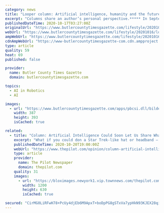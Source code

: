 ```yaml
---
category: news
title: "Looper column: Artificial intelligence, humanity and the future"
excerpt: "Columns share an author’s personal perspective.***** In September, the British news website The Guardian published a story written entirely by an"
publishedDateTime: 2020-10-17T03:27:00Z
originalUrl: "https://www.butlercountytimesgazette.com/lifestyle/20201016/looper-column-artificial-intelligence-humanity-and-future"
webUrl: "https://www.butlercountytimesgazette.com/lifestyle/20201016/looper-column-artificial-intelligence-humanity-and-future"
ampWebUrl: "https://www.butlercountytimesgazette.com/lifestyle/20201016/looper-column-artificial-intelligence-humanity-and-future?template=ampart"
cdnAmpWebUrl: "https://www-butlercountytimesgazette-com.cdn.ampproject.org/c/s/www.butlercountytimesgazette.com/lifestyle/20201016/looper-column-artificial-intelligence-humanity-and-future?template=ampart"
type: article
quality: 59
heat: 69
published: false

provider:
  name: Butler County Times Gazette
  domain: butlercountytimesgazette.com

topics:
  - AI in Robotics
  - AI

images:
  - url: "https://www.butlercountytimesgazette.com/apps/pbcsi.dll/bilde?Site=KS&Date=20201016&Category=LIFESTYLE&ArtNo=201019186&Ref=AR"
    width: 387
    height: 393
    isCached: true

related:
  - title: "Column: Artificial Intelligence Could Soon Let Us Share What’s in Our Heads Wordlessly"
    excerpt: "What if you could don a Star Trek-like hat or headband — with small flashing lights of course — which through artificial intelligence (AI) allowed you to type merely by"
    publishedDateTime: 2020-10-20T19:00:00Z
    webUrl: "https://www.thepilot.com/opinion/column-artificial-intelligence-could-soon-let-us-share-what-s-in-our-heads-wordlessly/article_78301dc8-12f9-11eb-bbac-8f4399042937.html"
    type: article
    provider:
      name: The Pilot Newspaper
      domain: thepilot.com
    quality: 31
    images:
      - url: "https://bloximages.newyork1.vip.townnews.com/thepilot.com/content/tncms/custom/image/131e72c6-2bfb-11e5-9b9f-070bd3599e11.jpg"
        width: 1200
        height: 630
        isCached: true

secured: "CirMG0LiRFwH78+PcUy4djEb6M9ApxT+boDpPG8gSTxVa7ypHkN93KJEX28qi4fyCTEWQw2n8KaN04XPLsW0NpEsLyCyJpuahj8RSaQQydqPfYox975kGZIsfOfBSLS7U4mJdolYQoXADNtnF2AFLDIL4hCOS6G0IRfkj665oO9Lr9yyPjgHEzDKsFJL2SiRK6lDHvYo9w0zjlNnsbNM4HhZcimN9ry23QYXAQiwy8GOvxBrYaV7qdpF0v16CskjSpvWKLQKrx0bHU41c46U3aX/PNvyGZx7lBU35yNkeDnHMDFeNr/gKbOAtdPtso5damRnCS7nsLLH2hcVlNs3lR6AlkquYfp1sFPB2THHejk=;7y6wB+EQJTc6JsOCUzDlZw=="
---
```



